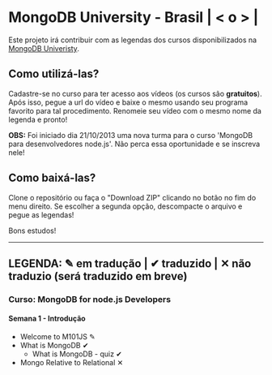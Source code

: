 # MongoDB University - Brasil | < o > |

Este projeto irá contribuir com as legendas dos cursos disponibilizados na [MongoDB Univeristy](https://education.mongodb.com). 

## Como utilizá-las?
Cadastre-se no curso para ter acesso aos vídeos (os cursos são **gratuitos**). Após isso, pegue a url do vídeo e baixe o mesmo usando seu programa favorito para tal procedimento. Renomeie seu vídeo com o mesmo nome da legenda e pronto!

**OBS:** Foi iniciado dia 21/10/2013 uma nova turma para o curso 'MongoDB para desenvolvedores node.js'. Não perca essa oportunidade e se inscreva nele!

## Como baixá-las?
Clone o repositório ou faça o "Download ZIP" clicando no botão no fim do menu direito. Se escolher a segunda opção, descompacte o arquivo e pegue as legendas!

Bons estudos!

---
## LEGENDA: ✎ em tradução | ✔ traduzido | ✕ não traduzio (será traduzido em breve)

### Curso: MongoDB for node.js Developers

#### Semana 1 - Introdução

* Welcome to M101JS ✎ 
* What is MongoDB ✔
	* What is MongoDB - quiz ✔
* Mongo Relative to Relational ✕


